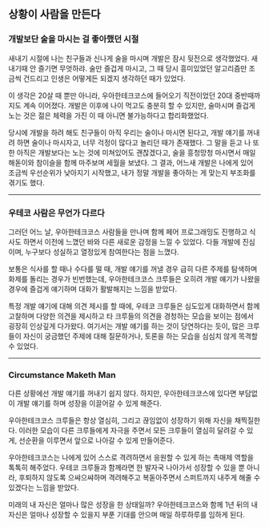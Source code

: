 ## 상황이 사람을 만든다

### 개발보단 술을 마시는 걸 좋아했던 시절
새내기 시절에 나는 친구들과 신나게 술을 마시며 개발은 잠시 뒷전으로 생각했었다.
새내기때 안 즐기면 무엇하랴. 술만 즐겁게 마시고, 그 때 당시 흥미있었던 알고리즘만 조금씩 건드리고 인생은 어떻게든 되겠지 생각하던 때가 있었다.

이 생각은 20살 때 뿐만 아니라, 우아한테크코스에 들어오기 직전이었던 20대 중반때까지도 계속 이어졌다. 
개발은 이후에 나이 먹고도 충분히 할 수 있지만, 술마시며 즐겁게 노는 것은 젊은 체력을 가진 이 때 아니면 불가능하다고 합리화했었다.

당시에 개발을 하려 해도 친구들이 아직 우리는 술이나 마시면 된다고, 개발 얘기를 꺼내려 하면 술이나 마시자고, 너무 걱정이 많다고 놀리던 때가 존재했다.
그 말을 듣고 나 또한 아직은 개발보다는 노는 것에 미쳐있어도 괜찮겠다고, 술을 흥청망청 마시면서 매일 해돋이와 참이슬을 함께 마주보며 세월을 보냈다.
그 결과, 어느새 개발은 나에게 있어 조금씩 우선순위가 낮아지기 시작했고, 내가 정말 개발을 좋아하는 게 맞는지 부조화를 겪기도 했다.
* * *
### 우테코 사람은 무언가 다르다
그러던 어느 날, 우아한테크코스 사람들을 만나며 함께 페어 프로그래밍도 진행하고 식사도 하면서 이전에 느꼈던 바와 다른 새로운 감정을 느낄 수 있었다.
다들 개발에 진심이며, 누구보다 성실하고 열정있게 참여한다는 점을 느꼈다.

보통은 식사를 할 때나 수다를 떨 때, 개발 얘기를 꺼낼 경우 급히 다른 주제를 탐색하며 화제를 돌리는 경우가 빈번했는데, 
우아한테크코스 크루들은 오히려 개발 얘기가 나왔을 경우에 즐겁게 얘기하며 대화가 활발해지는 느낌을 받았다.

특정 개발 얘기에 대해 의견 제시를 할 때에, 우테코 크루들은 심도있게 대화하면서 함께 고찰하며 다양한 의견을 제시하고 타 크루들의 의견을 경청하는 모습을 보이는 점에서 굉장히 인상깊게 다가왔다.
여기서는 개발 얘기를 하는 것이 당연하다는 듯이, 많은 크루들이 자신이 궁금했던 주제에 대해 질문하거나, 토론을 하는 모습을 심심치 않게 목격할 수 있었다.
* * *
### Circumstance Maketh Man
다른 상황에선 개발 얘기를 꺼내기 쉽지 않다. 하지만, 우아한테크코스에 있다면 부담없이 개발 얘기를 하며 성장을 이끌어갈 수 있게 해준다.

우아한테크코스 크루들은 항상 열심히, 그리고 끊임없이 성장하기 위해 자신을 채찍질한다. 
이러한 모습이 다른 크루들에게 자극을 주면서 모든 크루들이 열심히 달려갈 수 있게, 선순환을 이루면서 앞으로 나아갈 수 있게 만들어준다.

우아한테크코스는 나에게 있어 스스로 격려하면서 응원할 수 있게 하는 촉매제 역할을 톡톡히 해주었다.
우테코 크루들과 함께라면 한 발자국 나아가서 성장할 수 있을 뿐 아니라, 후퇴하지 않도록 으쌰으쌰하며 격려해주고 복돋아주면서 스퍼트까지 내주게 해줄 수 있겠다는 느낌을 받았다.

미래의 내 자신은 얼마나 많은 성장을 한 상태일까?
우아한테크코스와 함께 1년 뒤의 내 자신은 얼마나 성장할 수 있을지 부푼 기대를 안으며 매일 하루하루를 임하게 된다.
